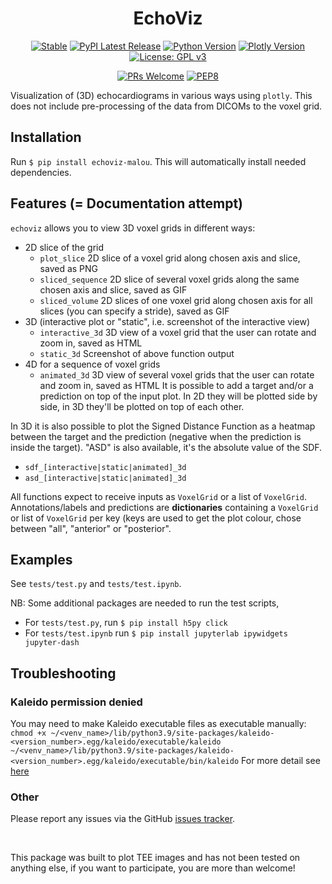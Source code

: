 <div align="center">
<h1>EchoViz</h1>

[![Stable](https://img.shields.io/badge/docs-soon-blue.svg)](https://blank.page/)
[![PyPI Latest Release](https://img.shields.io/pypi/v/echoviz-MALOU.svg)](https://pypi.org/project/echoviz-MALOU/)
[![Python Version](https://img.shields.io/badge/python-3.9+-blue.svg?logo=python.svg)](https://www.python.org/)
[![Plotly Version](https://img.shields.io/badge/plotly-v5.15.0-blue.svg?logo=plotly.svg)](https://plotly.com/python/)
[![License: GPL v3](https://img.shields.io/badge/license-GPLv3-blue.svg)](https://github.com/mailys-hau/echoviz/blob/main/LICENSE)

[![PRs Welcome](https://img.shields.io/badge/PRs-welcome-brightgreen.svg)](http://makeapullrequest.com)
[![PEP8](https://img.shields.io/badge/code%20style-pep8-orange.svg)](https://www.python.org/dev/peps/pep-0008/)

</div>

Visualization of (3D) echocardiograms in various ways using `plotly`. This does not include pre-processing of the data from DICOMs to the voxel grid.


## Installation

Run `$ pip install echoviz-malou`. This will automatically install needed dependencies.

## Features (= Documentation attempt)

`echoviz` allows you to view 3D voxel grids in different ways:
- 2D slice of the grid
  - `plot_slice`       2D slice of a voxel grid along chosen axis and slice, saved as PNG
  - `sliced_sequence`  2D slice of several voxel grids along the same chosen axis and slice, saved as GIF
  - `sliced_volume`    2D slices of one voxel grid along chosen axis for all slices (you can specify a stride), saved as GIF
- 3D (interactive plot or "static", i.e. screenshot of the interactive view)
  - `interactive_3d`  3D view of a voxel grid that the user can rotate and zoom in, saved as HTML
  - `static_3d`       Screenshot of above function output
- 4D for a sequence of voxel grids
  - `animated_3d`  3D view of several voxel grids that the user can rotate and zoom in, saved as HTML
It is possible to add a target and/or a prediction on top of the input plot. In 2D they will be plotted side by side, in 3D they'll be plotted on top of each other.

In 3D it is also possible to plot the Signed Distance Function as a heatmap between the target and the prediction (negative when the prediction is inside the target). "ASD" is also available, it's the absolute value of the SDF.
- `sdf_[interactive|static|animated]_3d`
- `asd_[interactive|static|animated]_3d`

All functions expect to receive inputs as `VoxelGrid` or a list of `VoxelGrid`. Annotations/labels and predictions are **dictionaries** containing a `VoxelGrid` or list of `VoxelGrid` per key (keys are used to get the plot colour, chose between "all", "anterior" or "posterior".

## Examples

See `tests/test.py` and `tests/test.ipynb`.

 NB: Some additional packages are needed to run the test scripts,
 - For `tests/test.py`, run `$ pip install h5py click`
 - For `tests/test.ipynb` run `$ pip install jupyterlab ipywidgets jupyter-dash`

## Troubleshooting

### Kaleido permission denied
You may need to make Kaleido executable files as executable manually: `chmod +x ~/<venv_name>/lib/python3.9/site-packages/kaleido-<version_number>.egg/kaleido/executable/kaleido ~/<venv_name>/lib/python3.9/site-packages/kaleido-<version_number>.egg/kaleido/executable/bin/kaleido`
For more detail see [here](https://stackoverflow.com/questions/43329028/ioerror-errno-13-permission-denied-when-trying-to-import-and-use-plotly)

### Other
Please report any issues via the GitHub [issues tracker](https://github.com/mailys-hau/echoviz/issues).

<br>

This package was built to plot TEE images and has not been tested on anything else, if you want to participate, you are more than welcome!
